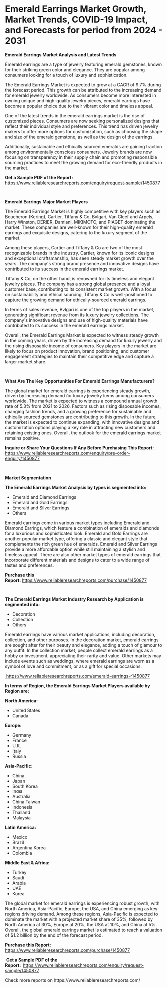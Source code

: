 <p><h1>Emerald Earrings Market Growth, Market Trends, COVID-19 Impact, and Forecasts for period from 2024 - 2031</h1></p><p><strong>Emerald Earrings Market Analysis and Latest Trends</strong></p>
<p><p>Emerald earrings are a type of jewelry featuring emerald gemstones, known for their striking green color and elegance. They are popular among consumers looking for a touch of luxury and sophistication.</p><p>The Emerald Earrings Market is expected to grow at a CAGR of 9.7% during the forecast period. This growth can be attributed to the increasing demand for emerald jewelry worldwide. As consumers become more interested in owning unique and high-quality jewelry pieces, emerald earrings have become a popular choice due to their vibrant color and timeless appeal.</p><p>One of the latest trends in the emerald earrings market is the rise of customized pieces. Consumers are now seeking personalized designs that reflect their individual style and preferences. This trend has driven jewelry makers to offer more options for customization, such as choosing the shape and size of the emerald gemstone, as well as the design of the earrings.</p><p>Additionally, sustainable and ethically sourced emeralds are gaining traction among environmentally conscious consumers. Jewelry brands are now focusing on transparency in their supply chain and promoting responsible sourcing practices to meet the growing demand for eco-friendly products in the market.</p></p>
<p><strong>Get a Sample PDF of the Report:&nbsp;</strong> <a href="https://www.reliableresearchreports.com/enquiry/request-sample/1450877">https://www.reliableresearchreports.com/enquiry/request-sample/1450877</a></p>
<p>&nbsp;</p>
<p><strong>Emerald Earrings Major Market Players</strong></p>
<p><p>The Emerald Earrings Market is highly competitive with key players such as Boucheron (Kering), Cartier, Tiffany & Co, Bvlgari, Van Cleef and Arpels, Harry Winston, DERIER, Damiani, MIKIMOTO, and PIAGET dominating the market. These companies are well-known for their high-quality emerald earrings and exquisite designs, catering to the luxury segment of the market.</p><p>Among these players, Cartier and Tiffany & Co are two of the most recognizable brands in the industry. Cartier, known for its iconic designs and exceptional craftsmanship, has seen steady market growth over the years. The company's strong brand presence and innovative designs have contributed to its success in the emerald earrings market.</p><p>Tiffany & Co, on the other hand, is renowned for its timeless and elegant jewelry pieces. The company has a strong global presence and a loyal customer base, contributing to its consistent market growth. With a focus on sustainability and ethical sourcing, Tiffany & Co is well-positioned to capture the growing demand for ethically-sourced emerald earrings.</p><p>In terms of sales revenue, Bvlgari is one of the top players in the market, generating significant revenue from its luxury jewelry collections. The company's innovative designs and use of high-quality materials have contributed to its success in the emerald earrings market.</p><p>Overall, the Emerald Earrings Market is expected to witness steady growth in the coming years, driven by the increasing demand for luxury jewelry and the rising disposable income of consumers. Key players in the market are likely to focus on product innovation, brand positioning, and customer engagement strategies to maintain their competitive edge and capture a larger market share.</p></p>
<p>&nbsp;</p>
<p><strong>What Are The Key Opportunities For Emerald Earrings Manufacturers?</strong></p>
<p><p>The global market for emerald earrings is experiencing steady growth, driven by increasing demand for luxury jewelry items among consumers worldwide. The market is expected to witness a compound annual growth rate of 5.3% from 2021 to 2026. Factors such as rising disposable incomes, changing fashion trends, and a growing preference for sustainable and ethically sourced gemstones are contributing to this growth. In the future, the market is expected to continue expanding, with innovative designs and customization options playing a key role in attracting new customers and retaining existing ones. Overall, the outlook for the emerald earrings market remains positive.</p></p>
<p><strong>Inquire or Share Your Questions If Any Before Purchasing This Report:</strong> <a href="https://www.reliableresearchreports.com/enquiry/pre-order-enquiry/1450877">https://www.reliableresearchreports.com/enquiry/pre-order-enquiry/1450877</a></p>
<p>&nbsp;</p>
<p><strong>Market Segmentation</strong></p>
<p><strong>The Emerald Earrings Market Analysis by types is segmented into:</strong></p>
<p><ul><li>Emerald and Diamond Earrings</li><li>Emerald and Gold Earrings</li><li>Emerald and Silver Earrings</li><li>Others</li></ul></p>
<p><p>Emerald earrings come in various market types including Emerald and Diamond Earrings, which feature a combination of emeralds and diamonds for a luxurious and sophisticated look. Emerald and Gold Earrings are another popular market type, offering a classic and elegant style that complements the rich green hue of emeralds. Emerald and Silver Earrings provide a more affordable option while still maintaining a stylish and timeless appeal. There are also other market types of emerald earrings that incorporate different materials and designs to cater to a wide range of tastes and preferences.</p></p>
<p><strong>Purchase this Report:&nbsp;</strong><a href="https://www.reliableresearchreports.com/purchase/1450877">https://www.reliableresearchreports.com/purchase/1450877</a></p>
<p>&nbsp;</p>
<p><strong>The Emerald Earrings Market Industry Research by Application is segmented into:</strong></p>
<p><ul><li>Decoration</li><li>Collection</li><li>Others</li></ul></p>
<p><p>Emerald earrings have various market applications, including decoration, collection, and other purposes. In the decoration market, emerald earrings are sought after for their beauty and elegance, adding a touch of glamour to any outfit. In the collection market, people collect emerald earrings as a hobby or investment, appreciating their rarity and value. Other markets may include events such as weddings, where emerald earrings are worn as a symbol of love and commitment, or as a gift for special occasions.</p></p>
<p><a href="https://www.reliableresearchreports.com/emerald-earrings-r1450877">&nbsp;https://www.reliableresearchreports.com/emerald-earrings-r1450877</a></p>
<p><strong>In terms of Region, the Emerald Earrings Market Players available by Region are:</strong></p>
<p>
    <p> <strong> North America: </strong>
        <ul>
            <li>United States</li>
            <li>Canada</li>
        </ul>
        </p> 
    <p> <strong> Europe: </strong>
        <ul>
            <li>Germany</li>
            <li>France</li>
            <li>U.K.</li>
            <li>Italy</li>
            <li>Russia</li>
        </ul>
        </p> 
    <p> <strong> Asia-Pacific: </strong>
        <ul>
            <li>China</li>
            <li>Japan</li>
            <li>South Korea</li>
            <li>India</li>
            <li>Australia</li>
            <li>China Taiwan</li>
            <li>Indonesia</li>
            <li>Thailand</li>
            <li>Malaysia</li>
        </ul>
        </p> 
    <p> <strong> Latin America: </strong>
        <ul>
            <li>Mexico</li>
            <li>Brazil</li>
            <li>Argentina Korea</li>
            <li>Colombia</li>
        </ul>
        </p> 
    <p> <strong> Middle East & Africa: </strong>
        <ul>
            <li>Turkey</li>
            <li>Saudi</li>
            <li>Arabia</li>
            <li>UAE</li>
            <li>Korea</li>
        </ul>
    </p>
    </p>
<p><p>The global market for emerald earrings is experiencing robust growth, with North America, Asia-Pacific, Europe, the USA, and China emerging as key regions driving demand. Among these regions, Asia-Pacific is expected to dominate the market with a projected market share of 35%, followed by North America at 30%, Europe at 20%, the USA at 10%, and China at 5%. Overall, the global emerald earrings market is estimated to reach a valuation of $1.2 billion by the end of the forecast period.</p></p>
<p><strong>Purchase this Report: </strong><a href="https://www.reliableresearchreports.com/purchase/1450877">https://www.reliableresearchreports.com/purchase/1450877</a></p>
<p>&nbsp;<strong>Get a Sample PDF of the Report:&nbsp;&nbsp;</strong><a href="https://www.reliableresearchreports.com/enquiry/request-sample/1450877">https://www.reliableresearchreports.com/enquiry/request-sample/1450877</a></p>
<p><strong></strong></p>
<p>Check more reports on https://www.reliableresearchreports.com/</p>